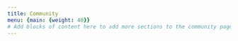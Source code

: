 ```yaml
---
title: Community
menu: {main: {weight: 40}}
# Add blocks of content here to add more sections to the community page
---
```


